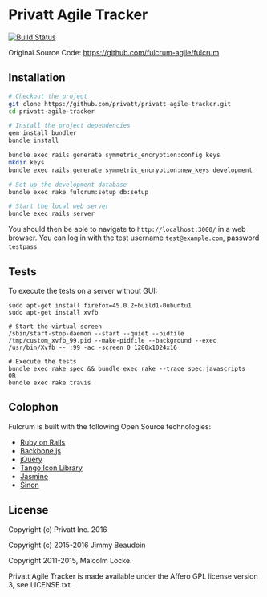 # Privatt Agile Tracker

[![Build Status](https://travis-ci.org/privatt/privatt-agile-tracker.svg?branch=master)](https://travis-ci.org/privatt/privatt-agile-tracker)

Original Source Code: https://github.com/fulcrum-agile/fulcrum

## Installation

```bash
# Checkout the project
git clone https://github.com/privatt/privatt-agile-tracker.git
cd privatt-agile-tracker

# Install the project dependencies
gem install bundler
bundle install

bundle exec rails generate symmetric_encryption:config keys
mkdir keys
bundle exec rails generate symmetric_encryption:new_keys development

# Set up the development database
bundle exec rake fulcrum:setup db:setup

# Start the local web server
bundle exec rails server
```

You should then be able to navigate to `http://localhost:3000/` in a web browser.
You can log in with the test username `test@example.com`, password `testpass`.


Tests
-----

To execute the tests on a server without GUI:

    sudo apt-get install firefox=45.0.2+build1-0ubuntu1
    sudo apt-get install xvfb

    # Start the virtual screen
    /sbin/start-stop-daemon --start --quiet --pidfile /tmp/custom_xvfb_99.pid --make-pidfile --background --exec /usr/bin/Xvfb -- :99 -ac -screen 0 1280x1024x16

    # Execute the tests
    bundle exec rake spec && bundle exec rake --trace spec:javascripts
    OR
    bundle exec rake travis

Colophon
--------

Fulcrum is built with the following Open Source technologies:

* [Ruby on Rails](http://rubyonrails.org/)
* [Backbone.js](http://documentcloud.github.com/backbone/)
* [jQuery](http://jquery.com/)
* [Tango Icon Library](http://tango.freedesktop.org/Tango_Icon_Library)
* [Jasmine](http://jasmine.github.io/)
* [Sinon](http://sinonjs.org/)

License
-------
Copyright (c) Privatt Inc. 2016

Copyright (c) 2015-2016 Jimmy Beaudoin

Copyright 2011-2015, Malcolm Locke.

Privatt Agile Tracker is made available under the Affero GPL license version 3, see
LICENSE.txt.

